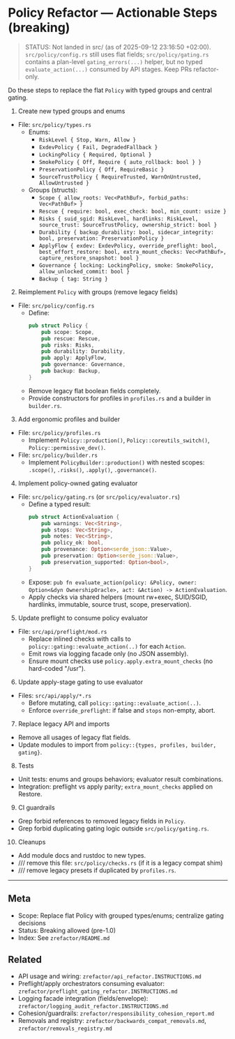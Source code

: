 # Policy Refactor — Actionable Steps (breaking)

> STATUS: Not landed in src/ (as of 2025-09-12 23:16:50 +02:00). `src/policy/config.rs` still uses flat fields; `src/policy/gating.rs` contains a plan-level `gating_errors(...)` helper, but no typed `evaluate_action(...)` consumed by API stages. Keep PRs refactor-only.

Do these steps to replace the flat `Policy` with typed groups and central gating.

1) Create new typed groups and enums
- File: `src/policy/types.rs`
  - Enums:
    - `RiskLevel { Stop, Warn, Allow }`
    - `ExdevPolicy { Fail, DegradedFallback }`
    - `LockingPolicy { Required, Optional }`
    - `SmokePolicy { Off, Require { auto_rollback: bool } }`
    - `PreservationPolicy { Off, RequireBasic }`
    - `SourceTrustPolicy { RequireTrusted, WarnOnUntrusted, AllowUntrusted }`
  - Groups (structs):
    - `Scope { allow_roots: Vec<PathBuf>, forbid_paths: Vec<PathBuf> }`
    - `Rescue { require: bool, exec_check: bool, min_count: usize }`
    - `Risks { suid_sgid: RiskLevel, hardlinks: RiskLevel, source_trust: SourceTrustPolicy, ownership_strict: bool }`
    - `Durability { backup_durability: bool, sidecar_integrity: bool, preservation: PreservationPolicy }`
    - `ApplyFlow { exdev: ExdevPolicy, override_preflight: bool, best_effort_restore: bool, extra_mount_checks: Vec<PathBuf>, capture_restore_snapshot: bool }`
    - `Governance { locking: LockingPolicy, smoke: SmokePolicy, allow_unlocked_commit: bool }`
    - `Backup { tag: String }`

2) Reimplement `Policy` with groups (remove legacy fields)
- File: `src/policy/config.rs`
  - Define:
    ```rust
    pub struct Policy {
        pub scope: Scope,
        pub rescue: Rescue,
        pub risks: Risks,
        pub durability: Durability,
        pub apply: ApplyFlow,
        pub governance: Governance,
        pub backup: Backup,
    }
    ```
  - Remove legacy flat boolean fields completely.
  - Provide constructors for profiles in `profiles.rs` and a builder in `builder.rs`.

3) Add ergonomic profiles and builder
- File: `src/policy/profiles.rs`
  - Implement `Policy::production()`, `Policy::coreutils_switch()`, `Policy::permissive_dev()`.
- File: `src/policy/builder.rs`
  - Implement `PolicyBuilder::production()` with nested scopes: `.scope()`, `.risks()`, `.apply()`, `.governance()`.

4) Implement policy-owned gating evaluator
- File: `src/policy/gating.rs` (or `src/policy/evaluator.rs`)
  - Define a typed result:
    ```rust
    pub struct ActionEvaluation {
        pub warnings: Vec<String>,
        pub stops: Vec<String>,
        pub notes: Vec<String>,
        pub policy_ok: bool,
        pub provenance: Option<serde_json::Value>,
        pub preservation: Option<serde_json::Value>,
        pub preservation_supported: Option<bool>,
    }
    ```
  - Expose: `pub fn evaluate_action(policy: &Policy, owner: Option<&dyn OwnershipOracle>, act: &Action) -> ActionEvaluation`.
  - Apply checks via shared helpers (mount rw+exec, SUID/SGID, hardlinks, immutable, source trust, scope, preservation).

5) Update preflight to consume policy evaluator
- File: `src/api/preflight/mod.rs`
  - Replace inlined checks with calls to `policy::gating::evaluate_action(..)` for each `Action`.
  - Emit rows via logging facade only (no JSON assembly).
  - Ensure mount checks use `policy.apply.extra_mount_checks` (no hard-coded "/usr").

6) Update apply-stage gating to use evaluator
- Files: `src/api/apply/*.rs`
  - Before mutating, call `policy::gating::evaluate_action(..)`.
  - Enforce `override_preflight`: if false and `stops` non-empty, abort.

7) Replace legacy API and imports
- Remove all usages of legacy flat fields.
- Update modules to import from `policy::{types, profiles, builder, gating}`.

8) Tests
- Unit tests: enums and groups behaviors; evaluator result combinations.
- Integration: preflight vs apply parity; `extra_mount_checks` applied on Restore.

9) CI guardrails
- Grep forbid references to removed legacy fields in `Policy`.
- Grep forbid duplicating gating logic outside `src/policy/gating.rs`.

10) Cleanups
- Add module docs and rustdoc to new types.
- /// remove this file: `src/policy/checks.rs` (if it is a legacy compat shim)
- /// remove legacy presets if duplicated by `profiles.rs`.

---

## Meta

- Scope: Replace flat Policy with grouped types/enums; centralize gating decisions
- Status: Breaking allowed (pre-1.0)
- Index: See `zrefactor/README.md`

## Related

- API usage and wiring: `zrefactor/api_refactor.INSTRUCTIONS.md`
- Preflight/apply orchestrators consuming evaluator: `zrefactor/preflight_gating_refactor.INSTRUCTIONS.md`
- Logging facade integration (fields/envelope): `zrefactor/logging_audit_refactor.INSTRUCTIONS.md`
- Cohesion/guardrails: `zrefactor/responsibility_cohesion_report.md`
- Removals and registry: `zrefactor/backwards_compat_removals.md`, `zrefactor/removals_registry.md`

